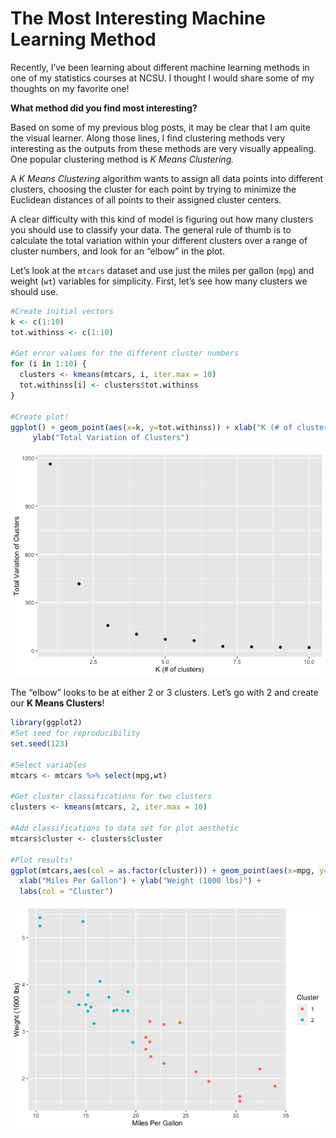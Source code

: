 The Most Interesting Machine Learning Method
================

Recently, I’ve been learning about different machine learning methods in
one of my statistics courses at NCSU. I thought I would share some of my
thoughts on my favorite one!

**What method did you find most interesting?**

Based on some of my previous blog posts, it may be clear that I am quite
the visual learner. Along those lines, I find clustering methods very
interesting as the outputs from these methods are very visually
appealing. One popular clustering method is *K Means Clustering.*

A *K Means Clustering* algorithm wants to assign all data points into
different clusters, choosing the cluster for each point by trying to
minimize the Euclidean distances of all points to their assigned cluster
centers.

A clear difficulty with this kind of model is figuring out how many
clusters you should use to classify your data. The general rule of thumb
is to calculate the total variation within your different clusters over
a range of cluster numbers, and look for an “elbow” in the plot.

Let’s look at the `mtcars` dataset and use just the miles per gallon
(`mpg`) and weight (`wt`) variables for simplicity. First, let’s see how
many clusters we should use.

``` r
#Create initial vectors
k <- c(1:10)
tot.withinss <- c(1:10)

#Get error values for the different cluster numbers
for (i in 1:10) {
  clusters <- kmeans(mtcars, i, iter.max = 10)
  tot.withinss[i] <- clusters$tot.withinss
}

#Create plot!
ggplot() + geom_point(aes(x=k, y=tot.withinss)) + xlab("K (# of clusters)") +
     ylab("Total Variation of Clusters")
```

![](../images/unnamed-chunk-1-1.png)<!-- -->

The “elbow” looks to be at either 2 or 3 clusters. Let’s go with 2 and
create our **K Means Clusters**!

``` r
library(ggplot2)
#Set seed for reproducibility
set.seed(123)

#Select variables
mtcars <- mtcars %>% select(mpg,wt)

#Get cluster classifications for two clusters
clusters <- kmeans(mtcars, 2, iter.max = 10)

#Add classifications to data set for plot aesthetic
mtcars$cluster <- clusters$cluster

#Plot results!
ggplot(mtcars,aes(col = as.factor(cluster))) + geom_point(aes(x=mpg, y=wt)) + 
  xlab("Miles Per Gallon") + ylab("Weight (1000 lbs)") + 
  labs(col = "Cluster")
```

![](../images/unnamed-chunk-2-1.png)<!-- -->
